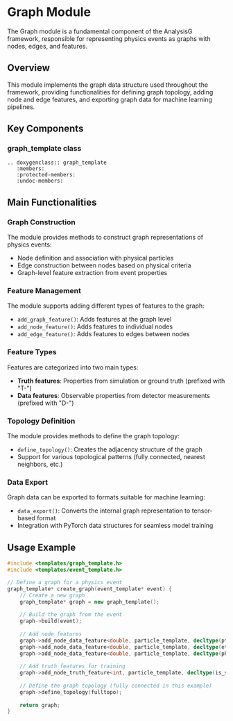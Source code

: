 # Graph Module

The Graph module is a fundamental component of the AnalysisG framework, responsible for representing physics events as graphs with nodes, edges, and features.

## Overview

This module implements the graph data structure used throughout the framework, providing functionalities for defining graph topology, adding node and edge features, and exporting graph data for machine learning pipelines.

## Key Components

### graph_template class

```{eval-rst}
.. doxygenclass:: graph_template
   :members:
   :protected-members:
   :undoc-members:
```

## Main Functionalities

### Graph Construction

The module provides methods to construct graph representations of physics events:
- Node definition and association with physical particles
- Edge construction between nodes based on physical criteria
- Graph-level feature extraction from event properties

### Feature Management

The module supports adding different types of features to the graph:
- `add_graph_feature()`: Adds features at the graph level
- `add_node_feature()`: Adds features to individual nodes
- `add_edge_feature()`: Adds features to edges between nodes

### Feature Types

Features are categorized into two main types:
- **Truth features**: Properties from simulation or ground truth (prefixed with "T-")
- **Data features**: Observable properties from detector measurements (prefixed with "D-")

### Topology Definition

The module provides methods to define the graph topology:
- `define_topology()`: Creates the adjacency structure of the graph
- Support for various topological patterns (fully connected, nearest neighbors, etc.)

### Data Export

Graph data can be exported to formats suitable for machine learning:
- `data_export()`: Converts the internal graph representation to tensor-based format
- Integration with PyTorch data structures for seamless model training

## Usage Example

```cpp
#include <templates/graph_template.h>
#include <templates/event_template.h>

// Define a graph for a physics event
graph_template* create_graph(event_template* event) {
    // Create a new graph
    graph_template* graph = new graph_template();
    
    // Build the graph from the event
    graph->build(event);
    
    // Add node features
    graph->add_node_data_feature<double, particle_template, decltype(pt)>(pt, "pt");
    graph->add_node_data_feature<double, particle_template, decltype(eta)>(eta, "eta");
    graph->add_node_data_feature<double, particle_template, decltype(phi)>(phi, "phi");
    
    // Add truth features for training
    graph->add_node_truth_feature<int, particle_template, decltype(is_signal)>(is_signal, "signal");
    
    // Define the graph topology (fully connected in this example)
    graph->define_topology(fulltopo);
    
    return graph;
}
```